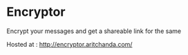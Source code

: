 # Encryptor


Encrypt your messages and get a shareable link for the same

Hosted at : http://encryptor.aritchanda.com/

